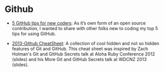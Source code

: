 # Github

- [5 GitHub tips for new coders](https://parg.co/UQD): As it’s own form of an open source contribution, I wanted to share with other folks new to coding my top 5 tips for using GitHub.

- [2013-Github CheatSheet](https://github.com/tiimgreen/github-cheat-sheet): A collection of cool hidden and not so hidden features of Git and GitHub. This cheat sheet was inspired by Zach Holman's Git and GitHub Secrets talk at Aloha Ruby Conference 2012 (slides) and his More Git and GitHub Secrets talk at WDCNZ 2013 (slides).
